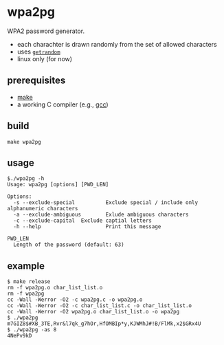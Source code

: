 # wpa2pg

WPA2 password generator.

- each charachter is drawn randomly from the set of allowed characters
- uses [`getrandom`](https://man7.org/linux/man-pages/man2/getrandom.2.html)
- linux only (for now)

## prerequisites

- [make](https://www.gnu.org/software/make/)
- a working C compiler (e.g., [gcc](https://gcc.gnu.org/))

## build

```
make wpa2pg
```

## usage

```
$./wpa2pg -h
Usage: wpa2pg [options] [PWD_LEN]

Options:
  -s --exclude-special          Exclude special / include only alphanumeric characters
  -a --exclude-ambiguous        Exlude ambiguous characters
  -c --exclude-capital  Exclude captial letters
  -h --help                     Print this message

PWD_LEN
  Length of the password (default: 63)
```

## example

```
$ make release
rm -f wpa2pg.o char_list_list.o
rm -f wpa2pg
cc -Wall -Werror -O2 -c wpa2pg.c -o wpa2pg.o
cc -Wall -Werror -O2 -c char_list_list.c -o char_list_list.o
cc -Wall -Werror -O2 wpa2pg.o char_list_list.o -o wpa2pg
$ ./wpa2pg
m7GIZ8$#XB_3TE,Rvr&l7qk_g7hOr,HfOMBIp*y,KJWMhJ#!B/FlMk,x2$GRx4U
$ ./wpa2pg -as 8
4NePv9kD
```

